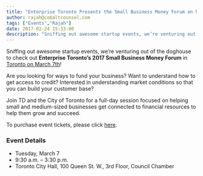 ```yaml
---
title: "Enterprise Toronto Presents the Small Business Money Forum on March 7, 2017"
author: rajah@cobaltcounsel.com
tags: ["Events","Rajah"]
date: 2017-02-24 15:33:00
description: "Sniffing out awesome startup events, we’re venturing out of the doghouse to check out Enterprise Toronto’s 2017 Small Business Money Forum in Toronto on March 7th!"
---
```



 

Sniffing out awesome startup events, we’re venturing out of the doghouse to check out **Enterprise Toronto’s 2017 Small Business Money Forum** in [Toronto on March 7th](https://www.eventbrite.com/e/small-business-money-forum-march-7-tickets-31035261302?aff=es2)!

 

Are you looking for ways to fund your business? Want to understand how to get access to credit? Interested in understanding market conditions so that you can build your customer base?

 
 

Join TD and the City of Toronto for a full-day session focused on helping small and medium-sized businesses get connected to financial resources to help them grow and succeed.

 

To purchase event tickets, please click [here](https://www.eventbrite.com/e/small-business-money-forum-march-7-tickets-31035261302?aff=es2).

 

### Event Details
- Tuesday, March 7
- 9:30 a.m. – 3:30 p.m.
- Toronto City Hall, 100 Queen St. W., 3rd Floor, Council Chamber

 
